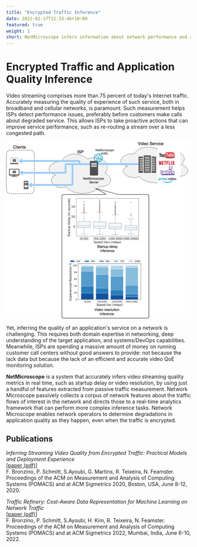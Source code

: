 ```yaml
---
title: "Encrypted Traffic Inference"
date: 2022-02-17T12:33:46+10:00
featured: true
weight: 1
short: NetMicroscope infers information about network performance and activity even when traffic is encrypted.
---
```


# Encrypted Traffic and Application Quality Inference

<div class="row">
  <div class="col-lg-4">
    <p>
      Video streaming comprises more than 75 percent of today's Internet
      traffic.  Accurately measuring the quality of experience of such
      service, both in broadband and cellular networks, is paramount.  Such
      measurement helps ISPs detect performance issues, preferably before
      customers make calls about degraded service. This allows ISPs to take
      proactive actions that can improve service performance, such as
      re-routing a stream over a less congested path.
    </p>
  </div>

  <div class="col-lg-8">
    <img class="img-fluid rounded mb-4" src="/images/products/NetMicroscopeDiagram.jpg" alt="NetMicroscope diagram">
  </div>
</div>

Yet, inferring the quality of an application's service on a network is
challenging. This requires both domain expertise in networking, deep
understanding of the target application, and systems/DevOps
capabilities.  Meanwhile, ISPs are spending a massive amount of money
on running customer call centers without good answers to provide: not
because the lack data but because the lack of an efficient and accurate
video QoE monitoring solution.

**NetMicroscope** is a system that accurately infers video streaming quality metrics in
real time, such as startup delay or video resolution, by using just a
handful of features extracted from passive traffic measurement. Network
Microscope passively collects a corpus of network features about the
traffic flows of interest in the network and directs those to a
real-time analytics framework that can perform more complex inference
tasks. Network Microscope enables network operators to determine
degradations in application quality as they happen, even when the
traffic is encrypted. 

## Publications 

*Inferring Streaming Video Quality from Encrypted Traffic: Practical Models and Deployment Experience*<br/>
[[paper (pdf)]](https://dl.acm.org/doi/abs/10.1145/3366704)<br/>
F. Bronzino, P. Schmitt, S.Ayoubi, G. Martins, R. Teixeira, N. Feamster.<br/>
Proceedings of the ACM on Measurement and Analysis of Computing Systems (POMACS) and at ACM Sigmetrics 2020, Boston, USA, June 8-12, 2020.


*Traffic Refinery: Cost-Aware Data Representation for Machine Learning on Network Traffic*<br/>
[[paper (pdf)]](https://dl.acm.org/doi/abs/10.1145/3491052)<br/>
F. Bronzino, P. Schmitt, S.Ayoubi, H. Kim, R. Teixeira, N. Feamster.<br/>
Proceedings of the ACM on Measurement and Analysis of Computing Systems (POMACS) and at ACM Sigmetrics 2022, Mumbai, India, June 6-10, 2022.